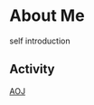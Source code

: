 # About Me
self introduction

## Activity
[AOJ](http://judge.u-aizu.ac.jp/onlinejudge/user.jsp?id=chomus)
